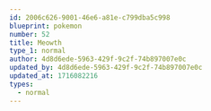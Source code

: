 ```yaml
---
id: 2006c626-9001-46e6-a81e-c799dba5c998
blueprint: pokemon
number: 52
title: Meowth
type_1: normal
author: 4d8d6ede-5963-429f-9c2f-74b897007e0c
updated_by: 4d8d6ede-5963-429f-9c2f-74b897007e0c
updated_at: 1716082216
types:
  - normal
---
```

